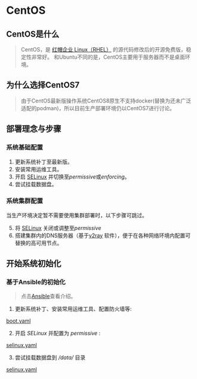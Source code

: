 # CentOS

## CentOS是什么

> CentOS，是 [红帽企业 Linux（RHEL）](https://www.redhat.com/zh/technologies/linux-platforms/enterprise-linux) 的源代码修改后的开源免费版，稳定性非常好。
> 和Ubuntu不同的是，CentOS主要用于服务器而不是桌面环境。

## 为什么选择CentOS7

> 由于CentOS最新版操作系统CentOS8原生不支持docker(替换为还未广泛适配的podman)，所以目前生产部署环境仍以CentOS7进行讨论。 

## 部署理念与步骤

### 系统基础配置

1. 更新系统补丁至最新版。
2. 安装常用运维工具。
3. 开启 [SELinux](https://www.redhat.com/zh/topics/linux/what-is-selinux) 并切换至*permissive*或*enforcing*。
4. 尝试挂载数据盘。

### 系统集群配置

当生产环境决定暂不需要使用集群部署时，以下步骤可跳过。

5. 将 [SELinux](https://www.redhat.com/zh/topics/linux/what-is-selinux) 关闭或调整至*permissive*
6. 搭建集群内的DNS服务器（基于[v2ray](https://github.com/v2fly/v2ray-core) 软件），便于在各种网络环境内配置可替换的高可用节点。

## 开始系统初始化

### 基于Ansible的初始化

> 点击[Ansible](ansible.md)查看介绍。

1. 更新系统补丁、安装常用运维工具、配置防火墙等:

[boot.yaml](//gist.githubusercontent.com/tudyzhb/c9d29c80498cc3e9267e7060a2302429/raw/boot.yaml ':include :type=code')

2. 开启 *SELinux* 并配置为 *permissive* :

[selinux.yaml](//gist.githubusercontent.com/tudyzhb/c9d29c80498cc3e9267e7060a2302429/raw/selinux.yaml ':include :type=code')

3. 尝试挂载数据盘到 */data/* 目录

[selinux.yaml](//gist.githubusercontent.com/tudyzhb/c9d29c80498cc3e9267e7060a2302429/raw/data.yaml ':include :type=code')

